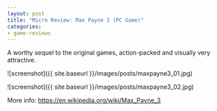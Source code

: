```yaml
---
layout: post
title: "Micro Review: Max Payne 3 (PC Game)"
categories:
- game-reviews
---
```



A worthy sequel to the original games, action-packed and visually very attractive. 


![screenshot]({{ site.baseurl }}/images/posts/maxpayne3_01.jpg)

![screenshot]({{ site.baseurl }}/images/posts/maxpayne3_02.jpg)


<p>More info: <a href="https://en.wikipedia.org/wiki/Max_Payne_3">https://en.wikipedia.org/wiki/Max_Payne_3</a><p>

